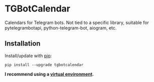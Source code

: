 # TGBotCalendar
Calendars for Telegram bots. Not tied to a specific library, suitable for pytelegrambotapi, python-telegram-bot, aiogram, etc.
## Installation
Install/update with [pip](https://pip.pypa.io/en/stable/):
``` shell
pip install --upgrade tgbotcalendar 
```
**I recommend using a [virtual environment](https://docs.python.org/3.7/library/venv.html).**
